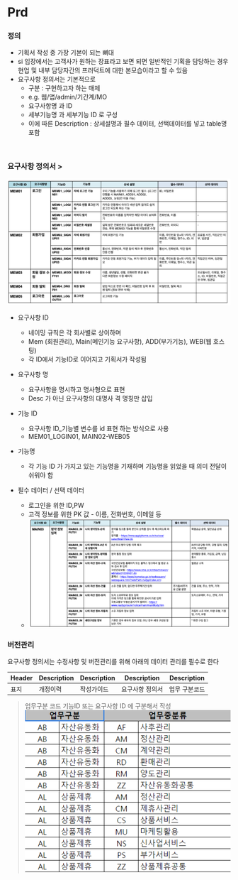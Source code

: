 # Prd

### 정의
- 기획서 작성 중 가장 기본이 되는 뼈대
- si 입장에서는 고객사가 원하는 장표라고 보면 되면 일반적인 기획을 담당하는 경우 현업 및 내부 담당자간의 프러덕트에 대한 본모습이라고 할 수 있음
- 요구사항 정의서는 기본적으로 
    - 구분 : 구현하고자 하는 매체
    - e.g. 웹/앱/admin/기간계/MO
    - 요구사항명 과 ID
    - 세부기능명 과 세부기능 ID 로 구성
    - 이에 따른 Description : 상세설명과 필수 데이터, 선택데이터를 넣고 table명 포함 

</br>

### 요구사항 정의서 >
![alt text](image-1.png)

- 요구사항 ID
  - 네이밍 규칙은 각 회사별로 상이하며
  - Mem (회원관리), Main(메인기능 요구사항), ADD(부가기능), WEB(웹 호스팅)
  - 각 ID에서 기능ID로 이어지고 기획서가 작성됨

- 요구사항 명
  - 요구사항을 명시하고 명사형으로 표현
  - Desc 가 아닌 요구사항의 대명사 격 명칭만 삽입

- 기능 ID
  - 요구사항 ID_기능별 변수를 id 표현 하는 방식으로 사용
  - MEM01_LOGIN01, MAIN02-WEB05

- 기능명
  - 각 기능 ID 가 가지고 있는 기능명을 기재하며 기능명을 읽었을 때 의미 전달이 쉬워야 함

- 필수 데이터 / 선택 데이터
  - 로그인을 위한 ID,PW 
  - 고객 정보를 위한 PK 값 - 이름, 전화번호, 이메일 등
  - ![alt text](image-2.png)


### 버전관리

요구사항 정의서는 수정사항 및 버전관리를 위해 아래의 데이터 관리를 필수로 한다

| Header | Description | Description | Description | Description |
|--|--|--|--|--|
|표지|개정이력|작성가이드|요구사항 정의서|업무 구분코드|

>업무구분 코드
 기능ID 또는 요구사항 ID 에 구분해서 작성
![alt text](image-3.png)



